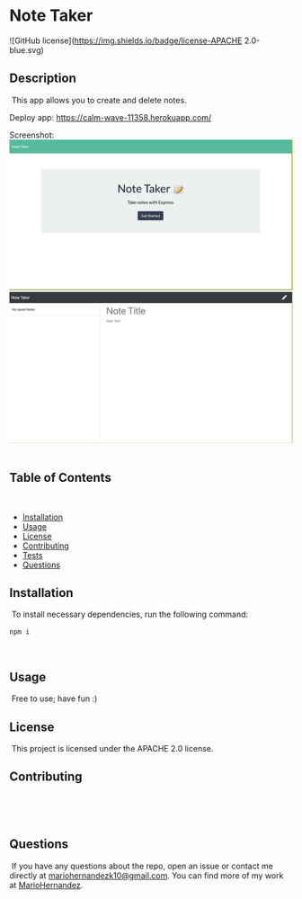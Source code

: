 # Note Taker
![GitHub license](https://img.shields.io/badge/license-APACHE 2.0-blue.svg)
​
## Description
​
This app allows you to create and delete notes.

Deploy app: https://calm-wave-11358.herokuapp.com/

Screenshot:
![alt text](public/img/index.png)
![alt text](public/img/notes.png)
​
## Table of Contents 
​
* [Installation](#installation)
​
* [Usage](#usage)
​
* [License](#license)
​
* [Contributing](#contributing)
​
* [Tests](#tests)
​
* [Questions](#questions)
​
## Installation
​
To install necessary dependencies, run the following command:
​
```
npm i
```
​
## Usage
​
Free to use; have fun :)
​
## License
​
This project is licensed under the APACHE 2.0 license.
  
## Contributing
​

​
## Questions
​
If you have any questions about the repo, open an issue or contact me directly at mariohernandezk10@gmail.com. You can find more of my work at [MarioHernandez](https://github.com/mariohernandezk10/note_taker).
